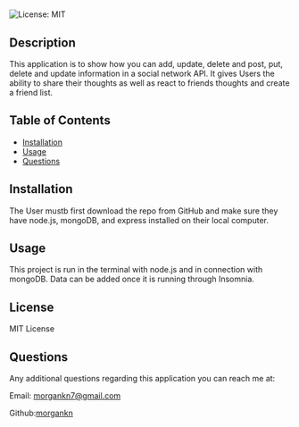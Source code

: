 # <Social Network API>
![License: MIT](https://img.shields.io/badge/License-MIT-yellow.svg)
## Description
  This application is to show how you can add, update, delete and post, put, delete and update information in a social network API. It gives Users the ability to share their thoughts as well as react to friends thoughts and create a friend list.

## Table of Contents
- [Installation](#installation)
- [Usage](#usage)
- [Questions](#questions)


## Installation 
The User mustb first download the repo from GitHub and make sure they have node.js, mongoDB, and express installed on their local computer. 

## Usage 
This project is run in the terminal with node.js and in connection with mongoDB. Data can be added once it is running through Insomnia. 


## License 
  MIT License


## Questions
Any additional questions regarding this application you can reach me at:

Email: morgankn7@gmail.com

Github:[morgankn](https://github.com/morgankn)
